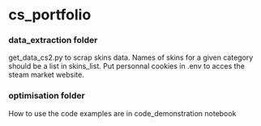 # cs_portfolio

### data_extraction folder
get_data_cs2.py to scrap skins data. Names of skins for a given category should be a list in skins_list. 
Put personnal cookies in .env to acces the steam market website.

### optimisation folder
How to use the code examples are in code_demonstration notebook